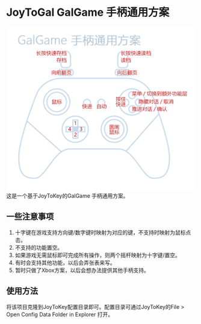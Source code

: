 # JoyToGal GalGame 手柄通用方案
![Galgame 手柄方案](<Galgame 手柄方案.png>)
这是一个基于JoyToKey的GalGame 手柄通用方案。

## 一些注意事项

1. 十字键在游戏支持方向键/数字键时映射为对应的键，不支持时映射为鼠标点击。
2. 不支持的功能置空。
3. 如果游戏无需鼠标即可完成所有操作，则两个摇杆映射为十字键/置空。
4. 有时会支持其他功能，以后会弄张表来写。
5. 暂时只做了Xbox方案，以后会想办法提供其他手柄支持。

## 使用方法
将该项目克隆到JoyToKey配置目录即可。配置目录可通过JoyToKey的File > Open Config Data Folder in Explorer 打开。